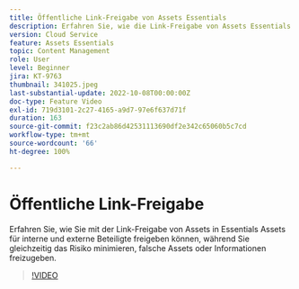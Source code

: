 ```yaml
---
title: Öffentliche Link-Freigabe von Assets Essentials
description: Erfahren Sie, wie die Link-Freigabe von Assets Essentials die Freigabe von Assets für interne und externe Beteiligte ermöglicht und gleichzeitig das Risiko der Freigabe falscher Assets minimiert ... (Beschreibungen sollten zwischen 60 und 160 Zeichen lang sein)
version: Cloud Service
feature: Assets Essentials
topic: Content Management
role: User
level: Beginner
jira: KT-9763
thumbnail: 341025.jpeg
last-substantial-update: 2022-10-08T00:00:00Z
doc-type: Feature Video
exl-id: 719d3101-2c27-4165-a9d7-97e6f637d71f
duration: 163
source-git-commit: f23c2ab86d42531113690df2e342c65060b5c7cd
workflow-type: tm+mt
source-wordcount: '66'
ht-degree: 100%

---
```


# Öffentliche Link-Freigabe

Erfahren Sie, wie Sie mit der Link-Freigabe von Assets in Essentials Assets für interne und externe Beteiligte freigeben können, während Sie gleichzeitig das Risiko minimieren, falsche Assets oder Informationen freizugeben.

>[!VIDEO](https://video.tv.adobe.com/v/341025?quality=12&learn=on)
